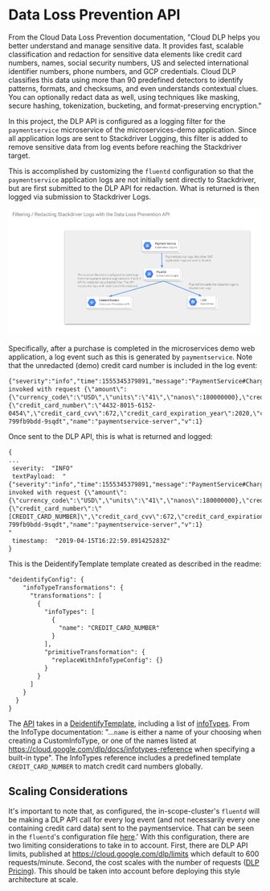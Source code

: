 # Data Loss Prevention API

From the Cloud Data Loss Prevention documentation, "Cloud DLP helps you better
understand and manage sensitive data. It provides fast, scalable classification
and redaction for sensitive data elements like credit card numbers, names,
social security numbers, US and selected international identifier numbers,
phone numbers, and GCP credentials. Cloud DLP classifies this data using more
than 90 predefined detectors to identify patterns, formats, and checksums, and
even understands contextual clues. You can optionally redact data as well, using
techniques like masking, secure hashing, tokenization, bucketing, and
format-preserving encryption."

In this project, the DLP API is configured as a logging filter for the `paymentservice`
microservice of the microservices-demo application. Since all application logs are
sent to Stackdriver Logging, this filter is added to remove sensitive data from log
events before reaching the Stackdriver target.

This is accomplished by customizing the `fluentd` configuration so that the
`paymentservice` application logs are not initially sent directly to Stackdriver,
but are first submitted to the DLP API for redaction. What is returned is then
logged via submission to Stackdriver Logs.

![Log Redaction via the DLP API](/docs/diagrams/dlp-api.png)


Specifically, after a purchase is completed in the microservices demo web application, a
log event such as this is generated by `paymentservice`. Note that the unredacted (demo)
credit card number is included in the log event:

```
{"severity":"info","time":1555345379891,"message":"PaymentService#Charge invoked with request {\"amount\":{\"currency_code\":\"USD\",\"units\":\"41\",\"nanos\":180000000},\"credit_card\":{\"credit_card_number\":\"4432-8015-6152-0454\",\"credit_card_cvv\":672,\"credit_card_expiration_year\":2020,\"credit_card_expiration_month\":1}}","pid":1,"hostname":"paymentservice-799fb9bdd-9sqdt","name":"paymentservice-server","v":1}
```

Once sent to the DLP API, this is what is returned and logged:

```
{
...
 severity:  "INFO"
 textPayload:  "{"severity":"info","time":1555345379891,"message":"PaymentService#Charge invoked with request {\"amount\":{\"currency_code\":\"USD\",\"units\":\"41\",\"nanos\":180000000},\"credit_card\":{\"credit_card_number\":\"[CREDIT_CARD_NUMBER]\",\"credit_card_cvv\":672,\"credit_card_expiration_year\":2020,\"credit_card_expiration_month\":1}}","pid":1,"hostname":"paymentservice-799fb9bdd-9sqdt","name":"paymentservice-server","v":1}
"
 timestamp:  "2019-04-15T16:22:59.891425283Z"
}
```

This is the DeidentifyTemplate template created as described in the readme:

```
"deidentifyConfig": {
    "infoTypeTransformations": {
      "transformations": [
        {
          "infoTypes": [
            {
              "name": "CREDIT_CARD_NUMBER"
            }
          ],
          "primitiveTransformation": {
            "replaceWithInfoTypeConfig": {}
          }
        }
      ]
    }
  }
}
```

The [API](https://cloud.google.com/dlp/docs/reference/rest/v2/projects.deidentifyTemplates/create)
takes in a [DeidentifyTemplate](https://cloud.google.com/dlp/docs/reference/rest/v2/organizations.deidentifyTemplates#DeidentifyTemplate),
including a list of [infoTypes](https://cloud.google.com/dlp/docs/reference/rest/v2/InfoType).
From the InfoType documentation: "...`name` is either a name of your choosing when creating a CustomInfoType, or one of the names listed at https://cloud.google.com/dlp/docs/infotypes-reference when specifying a built-in type". The InfoTypes reference includes a predefined template `CREDIT_CARD_NUMBER` to match credit card numbers globally.


## Scaling Considerations

It's important to note that, as configured, the in-scope-cluster's `fluentd` will
be making a DLP API call for every log event (and not necessarily every one
containing credit card data) sent to the paymentservice. That can be seen in
the `fluentd`'s configuration file
[here](/helm/fluentd-filter-dlp/templates/fluentd-configmap.yaml#L141-L146).' With
this configuration, there are two limiting considerations to take in to account.
First, there are DLP API limits, published at https://cloud.google.com/dlp/limits
which default to 600 requests/minute. Second, the cost scales with the number of
requests ([DLP Pricing](https://cloud.google.com/dlp/pricing)). This should be
taken into account before deploying this style architecture at scale.
